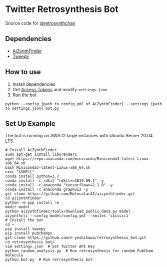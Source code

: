 # Twitter Retrosynthesis Bot
Source code for [@retrosynthchan](https://twitter.com/retrosynthchan)

## Dependencies
- [AiZynthFinder](https://github.com/MolecularAI/aizynthfinder/)
- [Tweepy](https://www.tweepy.org/)

## How to use
1. Install dependencies
2. Get [Access Tokens](https://developer.twitter.com/ja/docs/basics/authentication/guides/access-tokens) and modify `settings.json`
3. Run the bot

```
python --config {path to config.yml of AiZynthFinder} --settings {path to settings.json} bot.py
```

## Set Up Example
The bot is running on AWS t2.large instances with Ubuntu Server 20.04 LTS.

```
# Install AiZynthFinder
sudo apt-get install libxrender1
wget https://repo.anaconda.com/miniconda/Miniconda3-latest-Linux-x86_64.sh
bash Miniconda3-latest-Linux-x86_64.sh
exec "$SHELL"
conda install python=3.7
conda install -c rdkit "rdkit=>2019.09.1" -y
conda install -c anaconda "tensorflow>=2.1.0" -y
conda install -c anaconda graphviz -y
git clone https://github.com/MolecularAI/aizynthfinder.git
cd aizynthfinder
python -m pip install -e .
mkdir model
python aizynthfinder/tools/download_public_data.py model
aizynthcli --config model/config.yml --smiles 'c1ccccc1'
# Install the bot
cd ~
pip install tweepy
pip install pubchempy
git clone https://github.com/n-yoshikawa/retrosynthesis_bot.git
cd retrosynthesis_bot/
vim settings.json  # Set Twitter API Key
python random_analysis.py  # Run retrosynthesis for random PubChem molecule
python bot.py  # Run retrosynthesis bot
```
